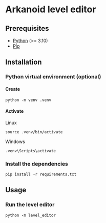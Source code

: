 # Arkanoid level editor

## Prerequisites

- [Python](https://www.python.org/) (>= 3.10)
- [Pip](https://pypi.org/project/pip/)

## Installation

### Python virtual environment (optional)

#### Create

```shell
python -m venv .venv
```

#### Activate

Linux

```shell
source .venv/bin/activate
```

Windows

```shell
.venv\Scripts\activate
```

### Install the dependencies

```shell
pip install -r requirements.txt
```

## Usage

### Run the level editor

```shell
python -m level_editor
```
